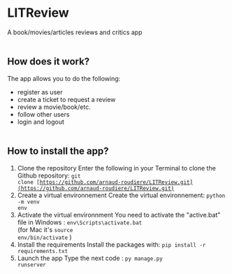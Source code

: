 # LITReview
A book/movies/articles reviews and critics app
<br><br>

## How does it work?
The app allows you to do the following:
- register as user
- create a ticket to request a review
- review a movie/book/etc.
- follow other users
- login and logout
<br><br>
## How to install the app?
1. Clone the repository
Enter the following in your Terminal to clone the Github repository: <code class="language-bash" data-lang="bash">git clone [https://github.com/arnaud-roudiere/LITReview.git](https://github.com/arnaud-roudiere/LITReview.git)</code>
2. Create a virtual environnement
Create the virtual environnement: <code class="language-bash" data-lang="bash">python -m venv env</code><br>
3. Activate the virtual environnment 
You need to activate the "active.bat" file in Windows : <code class="language-bash" data-lang="bash">env\Scripts\activate.bat</code><br> (for Mac it's <code class="language-bash" data-lang="bash">source env/bin/activate</code> )
4. Install the requirements
Install the packages with: <code class="language-bash" data-lang="bash">pip install -r requirements.txt</code><br>
5. Launch the app
Type the next code : <code class="language-bash" data-lang="bash">py manage.py runserver</code><br>
